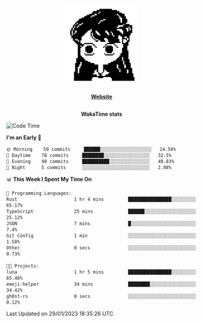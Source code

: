 ##

<p align="center">
  <img src="./person.gif" />
</p>

##

<div align="center">
  <p>
    <strong>
    <a href='https://domm.me'>Website</a>
    </strong>
  </p>
</div>

##

<div align="center">
  <p>
    <strong>
    WakaTime stats
    </strong>
  </p>
</div>

<!--START_SECTION:waka-->
![Code Time](http://img.shields.io/badge/Code%20Time-27%20hrs%2025%20mins-blue)

**I'm an Early 🐤** 

```text
🌞 Morning    59 commits     ██████░░░░░░░░░░░░░░░░░░░   24.58% 
🌆 Daytime    78 commits     ████████░░░░░░░░░░░░░░░░░   32.5% 
🌃 Evening    98 commits     ██████████░░░░░░░░░░░░░░░   40.83% 
🌙 Night      5 commits      ░░░░░░░░░░░░░░░░░░░░░░░░░   2.08%

```


📊 **This Week I Spent My Time On** 

```text
💬 Programming Languages: 
Rust                     1 hr 4 mins         ████████████████░░░░░░░░░   65.17% 
TypeScript               25 mins             ██████░░░░░░░░░░░░░░░░░░░   25.12% 
JSON                     7 mins              █░░░░░░░░░░░░░░░░░░░░░░░░   7.4% 
Git Config               1 min               ░░░░░░░░░░░░░░░░░░░░░░░░░   1.58% 
Other                    0 secs              ░░░░░░░░░░░░░░░░░░░░░░░░░   0.73%

🐱‍💻 Projects: 
luna                     1 hr 5 mins         ████████████████░░░░░░░░░   65.46% 
emoji-helper             34 mins             ████████░░░░░░░░░░░░░░░░░   34.42% 
gh0st-rs                 0 secs              ░░░░░░░░░░░░░░░░░░░░░░░░░   0.12%

```


 Last Updated on 29/01/2023 18:35:26 UTC
<!--END_SECTION:waka-->

